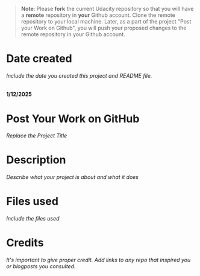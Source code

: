 >**Note**: Please **fork** the current Udacity repository so that you will have a **remote** repository in **your** Github account. Clone the remote repository to your local machine. Later, as a part of the project "Post your Work on Github", you will push your proposed changes to the remote repository in your Github account.

# Date created
###### Include the date you created this project and README file.

**1/12/2025**

# Post Your Work on GitHub
###### Replace the Project Title

# Description
###### Describe what your project is about and what it does

# Files used
###### Include the files used

# Credits
###### It's important to give proper credit. Add links to any repo that inspired you or blogposts you consulted.

